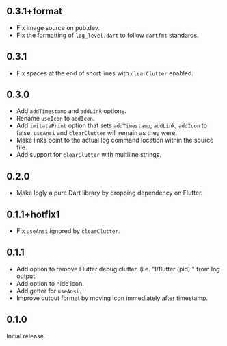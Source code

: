 ## 0.3.1+format

 * Fix image source on pub.dev.
 * Fix the formatting of `log_level.dart` to follow `dartfmt` standards.

## 0.3.1

 * Fix spaces at the end of short lines with `clearClutter` enabled.

## 0.3.0

 * Add `addTimestamp` and `addLink` options.
 * Rename `useIcon` to `addIcon`.
 * Add `imitatePrint` option that sets `addTimestamp`, `addLink`,
   `addIcon` to false. `useAnsi` and `clearClutter` will remain as they
   were.
 * Make links point to the actual log command location within the
   source file.
 * Add support for `clearClutter` with multiline strings.

## 0.2.0

 * Make logly a pure Dart library by dropping dependency on Flutter.

## 0.1.1+hotfix1

 * Fix `useAnsi` ignored by `clearClutter`.

## 0.1.1

 * Add option to remove Flutter debug clutter. (i.e. "I/flutter (pid):"
   from log output.
 * Add option to hide icon.
 * Add getter for `useAnsi`.
 * Improve output format by moving icon immediately after timestamp.

## 0.1.0

Initial release.
